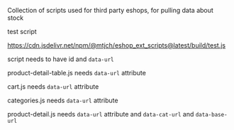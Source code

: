 Collection of scripts used for third party eshops, for pulling data about stock

test script

https://cdn.jsdelivr.net/npm/@mtjch/eshop_ext_scripts@latest/build/test.js

script needs to have id and `data-url`

product-detail-table.js needs `data-url` attribute

cart.js needs `data-url` attribute

categories.js needs `data-url` attribute

product-detail.js needs `data-url` attribute and `data-cat-url`  and `data-base-url`
